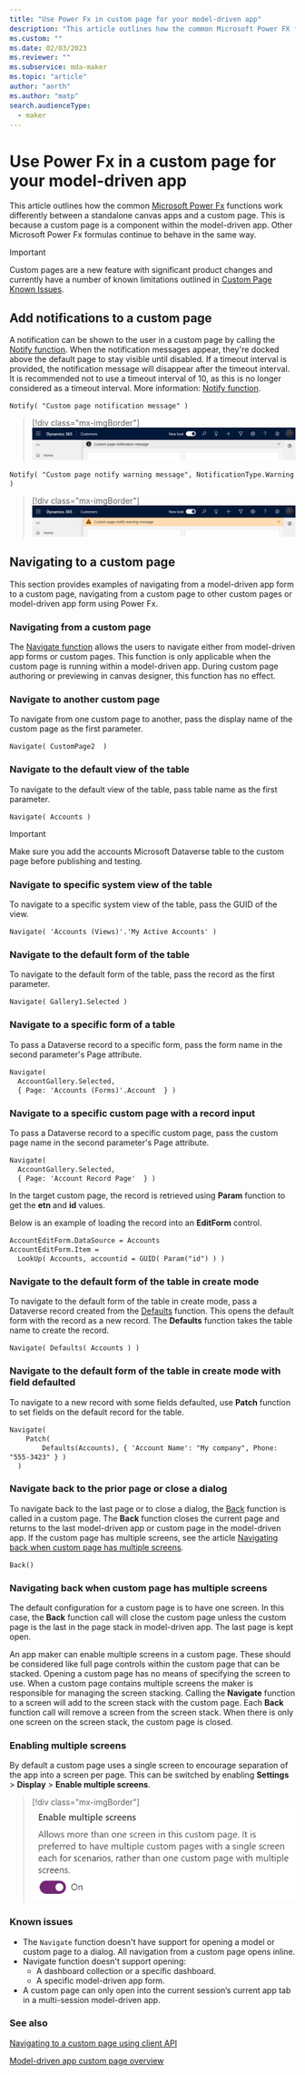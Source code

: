 ```yaml
---
title: "Use Power Fx in custom page for your model-driven app" 
description: "This article outlines how the common Microsoft Power FX functions work within a custom page."
ms.custom: ""
ms.date: 02/03/2023
ms.reviewer: ""
ms.subservice: mda-maker
ms.topic: "article"
author: "aorth"
ms.author: "matp"
search.audienceType: 
  - maker
---
```

# Use Power Fx in a custom page for your model-driven app

This article outlines how the common [Microsoft Power Fx](../canvas-apps/formula-reference.md) functions work differently between a standalone canvas apps and a custom page. This is because a custom page is a component within the model-driven app. Other Microsoft Power Fx formulas continue to behave in the same way.

> [!IMPORTANT]
> Custom pages are a new feature with significant product changes and currently have a number of known limitations outlined in [Custom Page Known Issues](model-app-page-issues.md).

## Add notifications to a custom page

A notification can be shown to the user in a custom page by calling the [Notify function](../canvas-apps/functions/function-showerror.md).  When the notification messages appear, they're docked above the default page to stay visible until disabled. If a timeout interval is provided, the notification message will disappear after the timeout interval. It is recommended not to use a timeout interval of 10, as this is no longer considered as a timeout interval. More information: [Notify function](../canvas-apps/functions/function-showerror.md).

```power-fx
Notify( "Custom page notification message" )
```

> [!div class="mx-imgBorder"]
> ![Custom page notify information message bar](media/page-powerfx-in-model-app/custom-page-notify-information.png "Custom page notify information message bar")

```power-fx
Notify( "Custom page notify warning message", NotificationType.Warning )
```

> [!div class="mx-imgBorder"]
> ![Custom page notify warning message bar](media/page-powerfx-in-model-app/custom-page-notify-warning.png "Custom page notify warning message bar")

## Navigating to a custom page

This section provides examples of navigating from a model-driven app form to a custom page, navigating from a custom page to other custom pages or model-driven app form using Power Fx.

### Navigating from a custom page

The [Navigate function](../canvas-apps/functions/function-navigate.md) allows the users to navigate either from model-driven app forms or custom pages.  This function is only applicable when the custom page is running within a model-driven app.  During custom page authoring or previewing in canvas designer, this function has no effect.

### Navigate to another custom page

To navigate from one custom page to another, pass the display name of the custom page as the first parameter.

```power-fx
Navigate( CustomPage2  )
```

### Navigate to the default view of the table

To navigate to the default view of the table, pass table name as the first parameter.

```power-fx
Navigate( Accounts )
```

> [!IMPORTANT]
> Make sure you add the accounts Microsoft Dataverse table to the custom page before publishing and testing.

### Navigate to specific system view of the table

To navigate to a specific system view of the table, pass the GUID of the view.

```power-fx
Navigate( 'Accounts (Views)'.'My Active Accounts' )
```

### Navigate to the default form of the table

To navigate to the default form of the table, pass the record as the first parameter.

```power-fx
Navigate( Gallery1.Selected )
```

### Navigate to a specific form of a table

To pass a Dataverse record to a specific form, pass the form name in the second parameter's Page attribute.

```power-fx
Navigate( 
  AccountGallery.Selected, 
  { Page: 'Accounts (Forms)'.Account  } )
```

### Navigate to a specific custom page with a record input

To pass a Dataverse record to a specific custom page, pass the custom page name in the second parameter's Page attribute.

```power-fx
Navigate( 
  AccountGallery.Selected, 
  { Page: 'Account Record Page'  } )
```

In the target custom page, the record is retrieved using **Param** function to get the **etn** and **id** values. 

Below is an example of loading the record into an **EditForm** control.

```power-fx
AccountEditForm.DataSource = Accounts
AccountEditForm.Item = 
  LookUp( Accounts, accountid = GUID( Param("id") ) )
```

### Navigate to the default form of the table in create mode 

To navigate to the default form of the table in create mode, pass a Dataverse record created from the [Defaults](../canvas-apps/functions/function-defaults.md) function. This opens the default form with the record as a new record. The **Defaults** function takes the table name to create the record.

```power-fx
Navigate( Defaults( Accounts ) )
```

### Navigate to the default form of the table in create mode with field defaulted

To navigate to a new record with some fields defaulted, use **Patch** function to set fields on the default record for the table. 

```power-fx
Navigate(
	Patch(
		Defaults(Accounts), { 'Account Name': "My company", Phone: "555-3423" } ) 
  )
```

### Navigate back to the prior page or close a dialog

To navigate back to the last page or to close a dialog, the [Back](../canvas-apps/functions/function-navigate.md) function is called in a custom page. The **Back** function closes the current page and returns to the last model-driven app or custom page in the model-driven app. If the custom page has multiple screens, see the article [Navigating back when custom page has multiple screens](#navigating-back-when-custom-page-has-multiple-screens).

```power-fx
Back()
```

### Navigating back when custom page has multiple screens

The default configuration for a custom page is to have one screen. In this case, the **Back** function call will close the custom page unless the custom page is the last in the page stack in model-driven app. The last page is kept open.

An app maker can enable multiple screens in a custom page. These should be considered like full page controls within the custom page that can be stacked. Opening a custom page has no means of specifying the screen to use.  When a custom page contains multiple screens the maker is responsible for managing the screen stacking.  Calling the **Navigate** function to a screen will add to the screen stack with the custom page.  Each **Back** function call will remove a screen from the screen stack.  When there is only one screen on the screen stack, the custom page is closed.

### Enabling multiple screens

By default a custom page uses a single screen to encourage separation of the app into a screen per page.  This can be switched by enabling **Settings** > **Display** > **Enable multiple screens**.

> [!div class="mx-imgBorder"]
> ![Custom page enable multiple screens](media/page-powerfx-in-model-app/custom-page-enable-multiple-screens.png "Custom page enable multiple screens")

### Known issues

- The `Navigate` function doesn't have support for opening a model or custom page to a dialog. All navigation from a custom page opens inline.
- Navigate function doesn't support opening:
    - A dashboard collection or a specific dashboard.
    - A specific model-driven app form. 
- A custom page can only open into the current session’s current app tab in a multi-session model-driven app.

### See also

[Navigating to a custom page using client API](../../developer/model-driven-apps/clientapi/navigate-to-custom-page-examples.md)

[Model-driven app custom page overview](model-app-page-overview.md)
